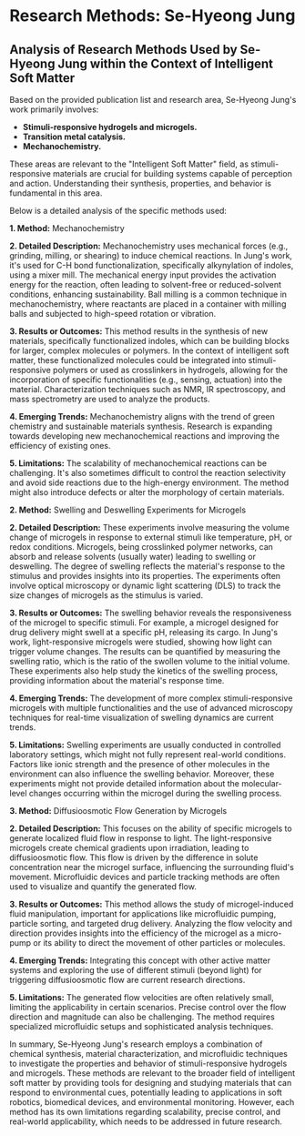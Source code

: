 # Research Methods: Se-Hyeong Jung

## Analysis of Research Methods Used by Se-Hyeong Jung within the Context of Intelligent Soft Matter

Based on the provided publication list and research area, Se-Hyeong Jung's work primarily involves: 

* **Stimuli-responsive hydrogels and microgels.**
* **Transition metal catalysis.** 
* **Mechanochemistry.** 

These areas are relevant to the "Intelligent Soft Matter" field, as stimuli-responsive materials are crucial for building systems capable of perception and action. Understanding their synthesis, properties, and behavior is fundamental in this area.

Below is a detailed analysis of the specific methods used:

**1.  Method:** Mechanochemistry

**2.  Detailed Description:** Mechanochemistry uses mechanical forces (e.g., grinding, milling, or shearing) to induce chemical reactions. In Jung's work, it's used for C-H bond functionalization, specifically alkynylation of indoles, using a mixer mill. The mechanical energy input provides the activation energy for the reaction, often leading to solvent-free or reduced-solvent conditions, enhancing sustainability. Ball milling is a common technique in mechanochemistry, where reactants are placed in a container with milling balls and subjected to high-speed rotation or vibration.

**3.  Results or Outcomes:** This method results in the synthesis of new materials, specifically functionalized indoles, which can be building blocks for larger, complex molecules or polymers. In the context of intelligent soft matter, these functionalized molecules could be integrated into stimuli-responsive polymers or used as crosslinkers in hydrogels, allowing for the incorporation of specific functionalities (e.g., sensing, actuation) into the material. Characterization techniques such as NMR, IR spectroscopy, and mass spectrometry are used to analyze the products.

**4.  Emerging Trends:** Mechanochemistry aligns with the trend of green chemistry and sustainable materials synthesis. Research is expanding towards developing new mechanochemical reactions and improving the efficiency of existing ones.

**5.  Limitations:** The scalability of mechanochemical reactions can be challenging. It's also sometimes difficult to control the reaction selectivity and avoid side reactions due to the high-energy environment. The method might also introduce defects or alter the morphology of certain materials.


**2. Method:** Swelling and Deswelling Experiments for Microgels

**2. Detailed Description:** These experiments involve measuring the volume change of microgels in response to external stimuli like temperature, pH, or redox conditions. Microgels, being crosslinked polymer networks, can absorb and release solvents (usually water) leading to swelling or deswelling. The degree of swelling reflects the material's response to the stimulus and provides insights into its properties. The experiments often involve optical microscopy or dynamic light scattering (DLS) to track the size changes of microgels as the stimulus is varied.

**3. Results or Outcomes:** The swelling behavior reveals the responsiveness of the microgel to specific stimuli. For example, a microgel designed for drug delivery might swell at a specific pH, releasing its cargo. In Jung's work, light-responsive microgels were studied, showing how light can trigger volume changes. The results can be quantified by measuring the swelling ratio, which is the ratio of the swollen volume to the initial volume. These experiments also help study the kinetics of the swelling process, providing information about the material's response time.

**4. Emerging Trends:**  The development of more complex stimuli-responsive microgels with multiple functionalities and the use of advanced microscopy techniques for real-time visualization of swelling dynamics are current trends.

**5. Limitations:** Swelling experiments are usually conducted in controlled laboratory settings, which might not fully represent real-world conditions. Factors like ionic strength and the presence of other molecules in the environment can also influence the swelling behavior. Moreover, these experiments might not provide detailed information about the molecular-level changes occurring within the microgel during the swelling process.


**3. Method:**  Diffusioosmotic Flow Generation by Microgels

**2. Detailed Description:**  This focuses on the ability of specific microgels to generate localized fluid flow in response to light. The light-responsive microgels create chemical gradients upon irradiation, leading to diffusioosmotic flow.  This flow is driven by the difference in solute concentration near the microgel surface, influencing the surrounding fluid's movement. Microfluidic devices and particle tracking methods are often used to visualize and quantify the generated flow.

**3. Results or Outcomes:** This method allows the study of microgel-induced fluid manipulation, important for applications like microfluidic pumping, particle sorting, and targeted drug delivery. Analyzing the flow velocity and direction provides insights into the efficiency of the microgel as a micro-pump or its ability to direct the movement of other particles or molecules.

**4. Emerging Trends:**  Integrating this concept with other active matter systems and exploring the use of different stimuli (beyond light) for triggering diffusioosmotic flow are current research directions.

**5. Limitations:** The generated flow velocities are often relatively small, limiting the applicability in certain scenarios. Precise control over the flow direction and magnitude can also be challenging. The method requires specialized microfluidic setups and sophisticated analysis techniques.


In summary, Se-Hyeong Jung's research employs a combination of chemical synthesis, material characterization, and microfluidic techniques to investigate the properties and behavior of stimuli-responsive hydrogels and microgels. These methods are relevant to the broader field of intelligent soft matter by providing tools for designing and studying materials that can respond to environmental cues, potentially leading to applications in soft robotics, biomedical devices, and environmental monitoring. However, each method has its own limitations regarding scalability, precise control, and real-world applicability, which needs to be addressed in future research. 
